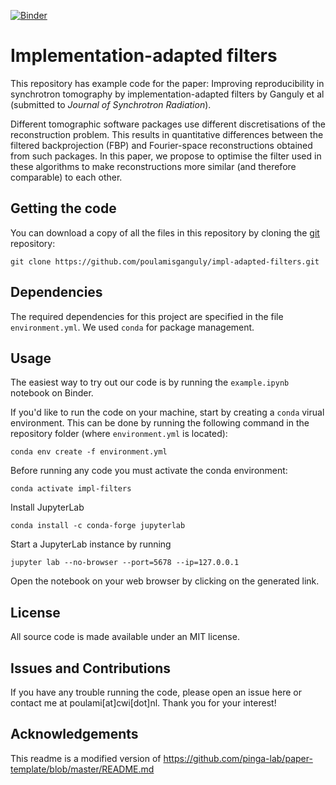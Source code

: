 [![Binder](https://mybinder.org/badge_logo.svg)](https://mybinder.org/v2/gh/poulamisganguly/impl-adapted-filters/HEAD)

# Implementation-adapted filters

This repository has example code for the paper:
Improving reproducibility in synchrotron tomography by implementation-adapted filters by Ganguly et al (submitted to _Journal of Synchrotron Radiation_).

Different tomographic software packages use different discretisations of the reconstruction problem. This results in quantitative differences between the filtered backprojection (FBP) and Fourier-space reconstructions obtained from such packages. In this paper, we propose to optimise the filter used in these algorithms to make reconstructions more similar (and therefore comparable) to each other. 


## Getting the code

You can download a copy of all the files in this repository by cloning the
[git](https://git-scm.com/) repository:

    git clone https://github.com/poulamisganguly/impl-adapted-filters.git


## Dependencies

The required dependencies for this project are specified in the file `environment.yml`. We used `conda` for package management.


## Usage

The easiest way to try out our code is by running the `example.ipynb` notebook on Binder.

If you'd like to run the code on your machine, start by creating a `conda` virual environment. 
This can be done by running the following command in the repository folder (where `environment.yml`
is located):

    conda env create -f environment.yml
    
Before running any code you must activate the conda environment:

    conda activate impl-filters

Install JupyterLab
```
conda install -c conda-forge jupyterlab
```
Start a JupyterLab instance by running

    jupyter lab --no-browser --port=5678 --ip=127.0.0.1

Open the notebook on your web browser by clicking on the generated link.

## License

All source code is made available under an MIT license.

## Issues and Contributions

If you have any trouble running the code, please open an issue here or contact me at poulami[at]cwi[dot]nl. Thank you for your interest!

## Acknowledgements
This readme is a modified version of https://github.com/pinga-lab/paper-template/blob/master/README.md
